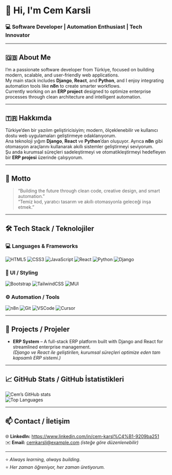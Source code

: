 # 👋 Hi, I'm Cem Karsli  
### 💻 Software Developer | Automation Enthusiast | Tech Innovator  

---

## 🇬🇧 About Me  
I’m a passionate software developer from Türkiye, focused on building modern, scalable, and user-friendly web applications.  
My main stack includes **Django**, **React**, and **Python**, and I enjoy integrating automation tools like **n8n** to create smarter workflows.  
Currently working on an **ERP project** designed to optimize enterprise processes through clean architecture and intelligent automation.  

---

## 🇹🇷 Hakkımda  
Türkiye’den bir yazılım geliştiricisiyim; modern, ölçeklenebilir ve kullanıcı dostu web uygulamaları geliştirmeye odaklanıyorum.  
Ana teknoloji yığım **Django**, **React** ve **Python**’dan oluşuyor. Ayrıca **n8n** gibi otomasyon araçlarını kullanarak akıllı sistemler geliştirmeyi seviyorum.  
Şu anda kurumsal süreçleri sadeleştirmeyi ve otomatikleştirmeyi hedefleyen bir **ERP projesi** üzerinde çalışıyorum.  

---

## 🧠 Motto  
> “Building the future through clean code, creative design, and smart automation.”  
> “Temiz kod, yaratıcı tasarım ve akıllı otomasyonla geleceği inşa etmek.”  

---

## 🛠️ Tech Stack / Teknolojiler  

### 💻 Languages & Frameworks  
![HTML5](https://img.shields.io/badge/HTML5-E34F26?logo=html5&logoColor=white)
![CSS3](https://img.shields.io/badge/CSS3-1572B6?logo=css3&logoColor=white)
![JavaScript](https://img.shields.io/badge/JavaScript-F7DF1E?logo=javascript&logoColor=black)
![React](https://img.shields.io/badge/React-20232A?logo=react&logoColor=61DAFB)
![Python](https://img.shields.io/badge/Python-3776AB?logo=python&logoColor=white)
![Django](https://img.shields.io/badge/Django-092E20?logo=django&logoColor=white)

### 🎨 UI / Styling  
![Bootstrap](https://img.shields.io/badge/Bootstrap-7952B3?logo=bootstrap&logoColor=white)
![TailwindCSS](https://img.shields.io/badge/TailwindCSS-06B6D4?logo=tailwindcss&logoColor=white)
![MUI](https://img.shields.io/badge/MUI-007FFF?logo=mui&logoColor=white)

### ⚙️ Automation / Tools  
![n8n](https://img.shields.io/badge/n8n-EA4B8B?logo=n8n&logoColor=white)
![Git](https://img.shields.io/badge/Git-F05032?logo=git&logoColor=white)
![VSCode](https://img.shields.io/badge/VSCode-007ACC?logo=visualstudiocode&logoColor=white)
![Cursor](https://img.shields.io/badge/Cursor%20IDE-000000?logo=cursor&logoColor=white)

---

## 🚀 Projects / Projeler  
- **ERP System** – A full-stack ERP platform built with Django and React for streamlined enterprise management.  
  *(Django ve React ile geliştirilen, kurumsal süreçleri optimize eden tam kapsamlı ERP sistemi.)*

---

## 📈 GitHub Stats / GitHub İstatistikleri  
![Cem’s GitHub stats](https://github-readme-stats.vercel.app/api?username=CemKarsli&show_icons=true&theme=dark)  
![Top Languages](https://github-readme-stats.vercel.app/api/top-langs/?username=CemKarsli&layout=compact&theme=dark)

---

## 📫 Contact / İletişim  
🌐 **LinkedIn:** [https://www.linkedin.com/in/cem-karsl%C4%B1-9209ba251 ](#)  
✉️ **Email:** cemkarsli@example.com *(isteğe göre düzenlenebilir)*  

---

⭐ _Always learning, always building._  
⭐ _Her zaman öğreniyor, her zaman üretiyorum._
